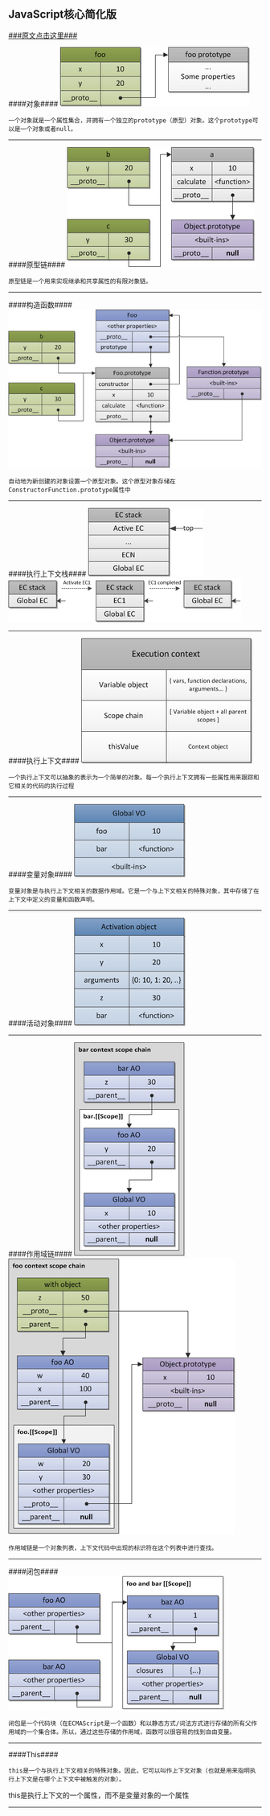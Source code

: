 ## JavaScript核心简化版 ##

[###原文点击这里###][1]

####对象####
![对象示意图][2]

    一个对象就是一个属性集合，并拥有一个独立的prototype（原型）对象。这个prototype可以是一个对象或者null。


----------


####原型链####
![原型链示意图][3]

    原型链是一个用来实现继承和共享属性的有限对象链。


----------


####构造函数####
![构造函数示意图][4]

    自动地为新创建的对象设置一个原型对象。这个原型对象存储在ConstructorFunction.prototype属性中


----------


####执行上下文栈####
![ec-stack][5]
![ec-stack-changes][6]


----------


####执行上下文####
![执行上下文示意图][7]

    一个执行上下文可以抽象的表示为一个简单的对象。每一个执行上下文拥有一些属性用来跟踪和它相关的代码的执行过程


----------


####变量对象####
![变量对象示意图][8]

    变量对象是与执行上下文相关的数据作用域。它是一个与上下文相关的特殊对象，其中存储了在上下文中定义的变量和函数声明。


----------


####活动对象####
![活动对象示意图][9]


----------


####作用域链####
![scope-chain][10]
![scope-chain-with][11]

    作用域链是一个对象列表，上下文代码中出现的标识符在这个列表中进行查找。


----------


####闭包####
![闭包示意图][12]

    闭包是一个代码块（在ECMAScript是一个函数）和以静态方式/词法方式进行存储的所有父作用域的一个集合体。所以，通过这些存储的作用域，函数可以很容易的找到自由变量。
    


----------


####This####

    this是一个与执行上下文相关的特殊对象。因此，它可以叫作上下文对象（也就是用来指明执行上下文是在哪个上下文中被触发的对象）。
this是执行上下文的一个属性，而不是变量对象的一个属性


----------


  [1]: http://dmitrysoshnikov.com/ecmascript/javascript-the-core/ "原文"
  [2]: https://raw.githubusercontent.com/yanboweb/blog-images-store/master/20170626/basic-object.png
  [3]: https://raw.githubusercontent.com/yanboweb/blog-images-store/master/20170626/prototype-chain.png
  [4]: https://raw.githubusercontent.com/yanboweb/blog-images-store/master/20170626/constructor-proto-chain.png
  [5]: https://raw.githubusercontent.com/yanboweb/blog-images-store/master/20170626/ec-stack.png
  [6]: https://raw.githubusercontent.com/yanboweb/blog-images-store/master/20170626/ec-stack-changes.png
  [7]: https://raw.githubusercontent.com/yanboweb/blog-images-store/master/20170626/execution-context.png
  [8]: https://raw.githubusercontent.com/yanboweb/blog-images-store/master/20170626/variable-object.png
  [9]: https://raw.githubusercontent.com/yanboweb/blog-images-store/master/20170626/activation-object.png
  [10]: https://raw.githubusercontent.com/yanboweb/blog-images-store/master/20170626/scope-chain.png
  [11]: https://raw.githubusercontent.com/yanboweb/blog-images-store/master/20170626/scope-chain-with.png
  [12]: https://raw.githubusercontent.com/yanboweb/blog-images-store/master/20170626/shared-scope.png